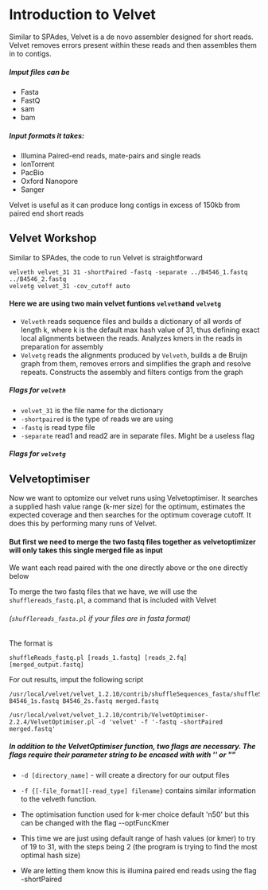 # Introduction to Velvet

Similar to SPAdes, Velvet is a de novo assembler designed for short reads. Velvet removes errors present within these reads and then assembles them in to contigs. 
##### Imput files can be
- Fasta
- FastQ
- sam 
- bam 
 
##### Input formats it takes:

- Illumina Paired-end reads, mate-pairs and single reads
- IonTorrent
- PacBio
- Oxford Nanopore
- Sanger
 
 Velvet is useful as it can produce long contigs in excess of 150kb from paired end short reads
 
## Velvet Workshop
 
Similar to SPAdes, the code to run Velvet is straightforward
 
```
velveth velvet_31 31 -shortPaired -fastq -separate ../B4546_1.fastq ../B4546_2.fastq
velvetg velvet_31 -cov_cutoff auto
```
#### Here we are using two main velvet funtions ```velveth```and ```velvetg```

- ```Velveth``` reads sequence files and builds a dictionary of all words of length k, where k is the default max hash value of 31, thus defining exact local alignments between the reads. Analyzes kmers in the reads in preparation for assembly
- ```Velvetg``` reads the alignments produced by ```Velveth```, builds a de Bruijn graph from them, removes errors and simplifies the graph and resolve repeats. Constructs the assembly and filters contigs from the graph

##### Flags for ```velveth```
- ```velvet_31``` is the file name for the dictionary
- ```-shortpaired``` is the type of reads we are using
- ```-fastq``` is read type file
- ```-separate```  read1 and read2 are in separate files. Might be a useless flag

##### Flags for ```velvetg```

## Velvetoptimiser 
Now we want to optomize our velvet runs using Velvetoptimiser. It searches a supplied hash value range (k-mer size) for the optimum, estimates the expected coverage and then searches for the optimum coverage cutoff. It does this by performing many runs of Velvet. 

#### But first we need to merge the two fastq files together as velvetoptimizer will only takes this single merged file as input
We want each read paired with the one directly above or the one directly below

To merge the two fastq files that we have, we will use the ```shufflereads_fastq.pl```, a command that is included with Velvet
######  (```shufflereads_fasta.pl``` if your files are in fasta format)

The format is
```
shuffleReads_fastq.pl [reads_1.fastq] [reads_2.fq] [merged_output.fastq]
```
For out results, imput the following script
```
/usr/local/velvet/velvet_1.2.10/contrib/shuffleSequences_fasta/shuffleSequences_fastq.pl B4546_1s.fastq B4546_2s.fastq merged.fastq
```

```/usr/local/velvet/velvet_1.2.10/contrib/VelvetOptimiser-2.2.4/VelvetOptimiser.pl -d 'velvet' -f '-fastq -shortPaired merged.fastq'```
##### In addition to the VelvetOptimiser function, two flags are necessary. The flags require their parameter string to be encased with with '' or ""
- ```-d [directory_name]``` 
      - will create a directory for our output files
- ```-f {[-file_format][-read_type] filename}``` contains similar information to the velveth function.


- The optimisation function used for k-mer choice default 'n50' but this can be changed with the flag --optFuncKmer 
- This time we are just using default range of hash values (or kmer) to try of 19 to 31, with the steps being 2 (the program is trying to find the most optimal hash size)
- We are letting them know this is illumina paired end reads using the flag -shortPaired





















